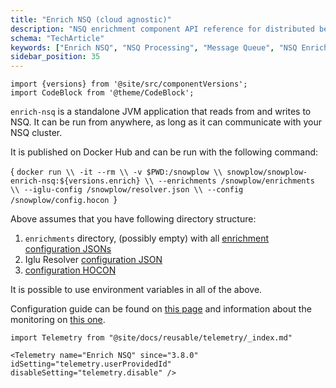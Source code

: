 ```yaml
---
title: "Enrich NSQ (cloud agnostic)"
description: "NSQ enrichment component API reference for distributed behavioral event processing workflows."
schema: "TechArticle"
keywords: ["Enrich NSQ", "NSQ Processing", "Message Queue", "NSQ Enrichment", "Queue Processing", "NSQ Integration"]
sidebar_position: 35
---
```


```mdx-code-block
import {versions} from '@site/src/componentVersions';
import CodeBlock from '@theme/CodeBlock';
```

`enrich-nsq` is a standalone JVM application that reads from and writes to NSQ.
It can be run from anywhere, as long as it can communicate with your NSQ cluster.

It is published on Docker Hub and can be run with the following command:

<CodeBlock language="bash">{
`docker run \\
  -it --rm \\
  -v $PWD:/snowplow \\
  snowplow/snowplow-enrich-nsq:${versions.enrich} \\
  --enrichments /snowplow/enrichments \\
  --iglu-config /snowplow/resolver.json \\
  --config /snowplow/config.hocon
`}</CodeBlock>


Above assumes that you have following directory structure:

1. `enrichments` directory, (possibly empty) with all [enrichment configuration JSONs](/docs/pipeline/enrichments/available-enrichments/index.md)
2. Iglu Resolver [configuration JSON](/docs/api-reference/iglu/iglu-resolver/index.md)
3. [configuration HOCON](/docs/api-reference/enrichment-components/configuration-reference/index.md)

It is possible to use environment variables in all of the above.

Configuration guide can be found on [this page](/docs/api-reference/enrichment-components/configuration-reference/index.md) and information about the monitoring on [this one](/docs/api-reference/enrichment-components/monitoring/index.md).

```mdx-code-block
import Telemetry from "@site/docs/reusable/telemetry/_index.md"

<Telemetry name="Enrich NSQ" since="3.8.0" idSetting="telemetry.userProvidedId" disableSetting="telemetry.disable" />
```